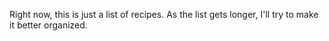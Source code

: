 Right now, this is just a list of recipes. As the list gets longer, I'll try to make it
better organized.